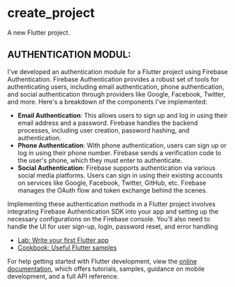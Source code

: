 # create_project

A new Flutter project.

## AUTHENTICATION MODUL:

I've developed an authentication module for a Flutter project using Firebase Authentication. Firebase Authentication provides a robust set of tools for authenticating users, including email authentication, phone authentication, and social authentication through providers like Google, Facebook, Twitter, and more. Here's a breakdown of the components I've implemented:

- **Email Authentication**: This allows users to sign up and log in using their email address and a password. Firebase handles the backend processes, including user creation, password hashing, and authentication.
- **Phone Authentication**: With phone authentication, users can sign up or log in using their phone number. Firebase sends a verification code to the user's phone, which they must enter to authenticate.
- **Social Authentication**: Firebase supports authentication via various social media platforms. Users can sign in using their existing accounts on services like Google, Facebook, Twitter, GitHub, etc. Firebase manages the OAuth flow and token exchange behind the scenes.

Implementing these authentication methods in a Flutter project involves integrating Firebase Authentication SDK into your app and setting up the necessary configurations on the Firebase console. You'll also need to handle the UI for user sign-up, login, password reset, and error handling









- [Lab: Write your first Flutter app](https://docs.flutter.dev/get-started/codelab)
- [Cookbook: Useful Flutter samples](https://docs.flutter.dev/cookbook)

For help getting started with Flutter development, view the
[online documentation](https://docs.flutter.dev/), which offers tutorials,
samples, guidance on mobile development, and a full API reference.
